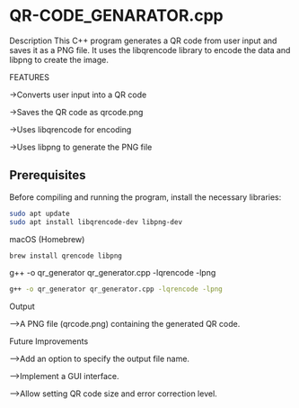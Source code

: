 # QR-CODE_GENARATOR.cpp
Description
This C++ program generates a QR code from user input and saves it as a PNG file. It uses the libqrencode library to encode the data and libpng to create the image.

FEATURES

->Converts user input into a QR code

->Saves the QR code as qrcode.png

->Uses libqrencode for encoding

->Uses libpng to generate the PNG file

## Prerequisites
Before compiling and running the program, install the necessary libraries:
```sh
sudo apt update
sudo apt install libqrencode-dev libpng-dev
```
macOS (Homebrew)
```sh
brew install qrencode libpng
```
g++ -o qr_generator qr_generator.cpp -lqrencode -lpng

```sh
g++ -o qr_generator qr_generator.cpp -lqrencode -lpng
```
Output  

-->A PNG file (qrcode.png) containing the generated QR code.

Future Improvements  

-->Add an option to specify the output file name.

-->Implement a GUI interface.

-->Allow setting QR code size and error correction level.

